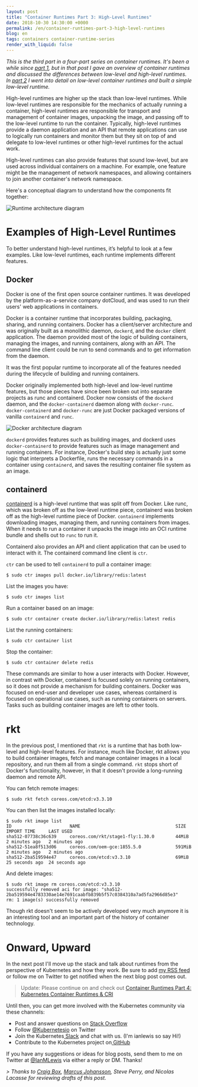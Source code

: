```yaml
---
layout: post
title: "Container Runtimes Part 3: High-Level Runtimes"
date: 2018-10-30 14:30:00 +0000
permalink: /en/container-runtimes-part-3-high-level-runtimes
blog: en
tags: containers container-runtime-series
render_with_liquid: false
---
```


_This is the third part in a four-part series on container runtimes. It's been a while since [part 1](https://www.ianlewis.org/en/container-runtimes-part-1-introduction-container-r), but in that post I gave an overview of container runtimes and discussed the differences between low-level and high-level runtimes. In [part 2](https://www.ianlewis.org/en/container-runtimes-part-2-anatomy-low-level-contai) I went into detail on low-level container runtimes and built a simple low-level runtime._

High-level runtimes are higher up the stack than low-level runtimes. While low-level runtimes are responsible for the mechanics of actually running a container, high-level runtimes are responsible for transport and management of container images, unpacking the image, and passing off to the low-level runtime to run the container. Typically, high-level runtimes provide a daemon application and an API that remote applications can use to logically run containers and monitor them but they sit on top of and delegate to low-level runtimes or other high-level runtimes for the actual work.

High-level runtimes can also provide features that sound low-level, but are used across individual containers on a machine. For example, one feature might be the management of network namespaces, and allowing containers to join another container's network namespace.

Here's a conceptual diagram to understand how the components fit together:

<img src="https://storage.googleapis.com/static.ianlewis.org/prod/img/771/runtime-architecture.png" alt="Runtime architecture diagram" class="align-center" />

# Examples of High-Level Runtimes

To better understand high-level runtimes, it’s helpful to look at a few examples. Like low-level runtimes, each runtime implements different features.

## Docker

Docker is one of the first open source container runtimes. It was developed by the platform-as-a-service company dotCloud, and was used to run their users' web applications in containers.

Docker is a container runtime that incorporates building, packaging, sharing, and running containers. Docker has a client/server architecture and was originally built as a monolithic daemon, `dockerd`, and the `docker` client application. The daemon provided most of the logic of building containers, managing the images, and running containers, along with an API. The command line client could be run to send commands and to get information from the daemon.

It was the first popular runtime to incorporate all of the features needed during the lifecycle of building and running containers.

Docker originally implemented both high-level and low-level runtime features, but those pieces have since been broken out into separate projects as runc and containerd. Docker now consists of the `dockerd` daemon, and the `docker-containerd` daemon along with `docker-runc`. `docker-containerd` and `docker-runc` are just Docker packaged versions of vanilla `containerd` and `runc`.

<img src="https://storage.googleapis.com/static.ianlewis.org/prod/img/771/docker.png" alt="Docker architecture diagram" class="align-center" />

`dockerd` provides features such as building images, and dockerd uses `docker-containerd` to provide features such as image management and running containers. For instance, Docker's build step is actually just some logic that interprets a Dockerfile, runs the necessary commands in a container using `containerd`, and saves the resulting container file system as an image.

## containerd

[containerd](https://containerd.io/) is a high-level runtime that was split off from Docker. Like runc, which was broken off as the low-level runtime piece, containerd was broken off as the high-level runtime piece of Docker. `containerd` implements downloading images, managing them, and running containers from images. When it needs to run a container it unpacks the image into an OCI runtime bundle and shells out to `runc` to run it.

Containerd also provides an API and client application that can be used to interact with it. The containerd command line client is `ctr`.

`ctr` can be used to tell `containerd` to pull a container image:

```
$ sudo ctr images pull docker.io/library/redis:latest
```

List the images you have:

```
$ sudo ctr images list
```

Run a container based on an image:

```
$ sudo ctr container create docker.io/library/redis:latest redis
```

List the running containers:

```
$ sudo ctr container list
```

Stop the container:

```
$ sudo ctr container delete redis
```

These commands are similar to how a user interacts with Docker. However, in contrast with Docker, containerd is focused solely on running containers, so it does not provide a mechanism for building containers. Docker was focused on end-user and developer use cases, whereas containerd is focused on operational use cases, such as running containers on servers. Tasks such as building container images are left to other tools.

# rkt

In the previous post, I mentioned that `rkt` is a runtime that has both low-level and high-level features. For instance, much like Docker, rkt allows you to build container images, fetch and manage container images in a local repository, and run them all from a single command. `rkt` stops short of Docker's functionality, however, in that it doesn't provide a long-running daemon and remote API.

You can fetch remote images:

```
$ sudo rkt fetch coreos.com/etcd:v3.3.10
```

You can then list the images installed locally:

```
$ sudo rkt image list
ID                      NAME                                    SIZE    IMPORT TIME     LAST USED
sha512-07738c36c639     coreos.com/rkt/stage1-fly:1.30.0        44MiB   2 minutes ago   2 minutes ago
sha512-51ea8f513d06     coreos.com/oem-gce:1855.5.0             591MiB  2 minutes ago   2 minutes ago
sha512-2ba519594e47     coreos.com/etcd:v3.3.10                 69MiB   25 seconds ago  24 seconds ago
```

And delete images:

```
$ sudo rkt image rm coreos.com/etcd:v3.3.10
successfully removed aci for image: "sha512-2ba519594e4783330ae14e7691caabfb839b5f57c0384310a7ad5fa2966d85e3"
rm: 1 image(s) successfully removed
```

Though rkt doesn't seem to be actively developed very much anymore it is an interesting tool and an important part of the history of container technology.

# Onward, Upward

In the next post I'll move up the stack and talk about runtimes from the perspective of Kubernetes and how they work. Be sure to add [my RSS feed](https://www.ianlewis.org/feed/enfeed) or follow me on Twitter to get notified when the next blog post comes out.

> Update: Please continue on and check out [Container Runtimes Part 4: Kubernetes Container Runtimes & CRI](https://www.ianlewis.org/en/container-runtimes-part-4-kubernetes-container-run)

Until then, you can get more involved with the Kubernetes community via these channels:

- Post and answer questions on [Stack Overflow](http://stackoverflow.com/questions/tagged/kubernetes)
- Follow [@Kubernetesio](https://twitter.com/kubernetesio) on Twitter
- Join the Kubernetes[ Slack](http://slack.k8s.io/) and chat with us. (I'm ianlewis so say Hi!)
- Contribute to the Kubernetes project on[ GitHub](https://github.com/kubernetes/kubernetes)

If you have any suggestions or ideas for blog posts, send them to me on Twitter at [@IanMLewis](https://twitter.com/IanMLewis) via either a reply or DM. Thanks!

_> Thanks to [Craig Box](https://twitter.com/craigbox), [Marcus Johansson](https://twitter.com/marcjoha), Steve Perry, and Nicolas Lacasse for reviewing drafts of this post._

